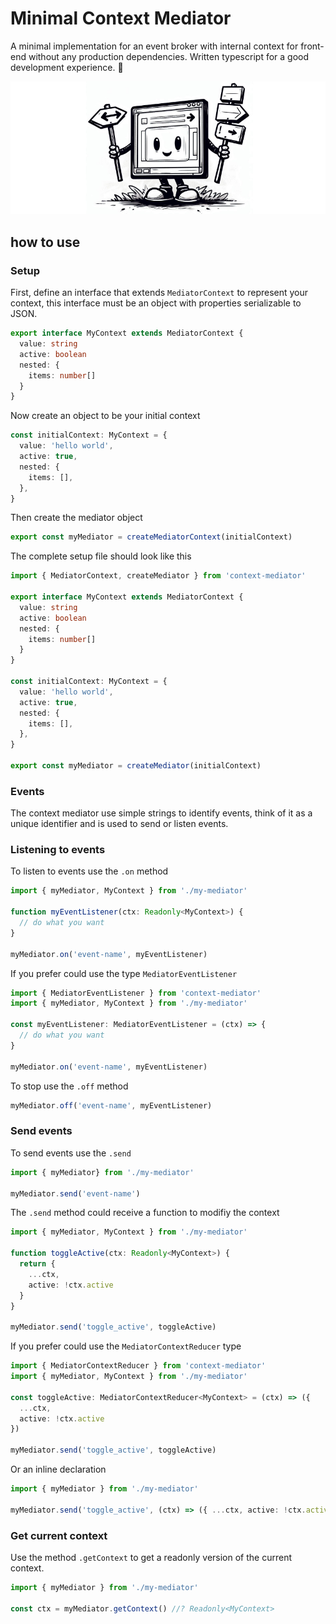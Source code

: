 # Minimal Context Mediator

A minimal implementation for an event broker with internal context for front-end without any production dependencies. Written typescript for a good development experience. 🤘

![Mediator banner - the mediator mascot generated by dall-e 2](./mediator.jpg)

## how to use

### Setup

First, define an interface that extends `MediatorContext` to represent your context, this interface must be an object with properties serializable to JSON.

```typescript
export interface MyContext extends MediatorContext {
  value: string
  active: boolean
  nested: {
    items: number[]
  }
}
```
Now create an object to be your initial context

```typescript
const initialContext: MyContext = {
  value: 'hello world',
  active: true,
  nested: {
    items: [],
  },
}
```

Then create the mediator object

```typescript
export const myMediator = createMediatorContext(initialContext)
```

The complete setup file should look like this

```typescript
import { MediatorContext, createMediator } from 'context-mediator'

export interface MyContext extends MediatorContext {
  value: string
  active: boolean
  nested: {
    items: number[]
  }
}

const initialContext: MyContext = {
  value: 'hello world',
  active: true,
  nested: {
    items: [],
  },
}

export const myMediator = createMediator(initialContext)
```

### Events

The context mediator use simple strings to identify events, think of it as a unique identifier and is used to send or listen events.

### Listening to events

To listen to events use the `.on` method

```typescript
import { myMediator, MyContext } from './my-mediator'

function myEventListener(ctx: Readonly<MyContext>) {
  // do what you want
}

myMediator.on('event-name', myEventListener)
```

If you prefer could use the type `MediatorEventListener`

```typescript
import { MediatorEventListener } from 'context-mediator'
import { myMediator, MyContext } from './my-mediator'

const myEventListener: MediatorEventListener = (ctx) => {
  // do what you want
}

myMediator.on('event-name', myEventListener)
```

To stop use the `.off` method

```typescript
myMediator.off('event-name', myEventListener)
```

### Send events

To send events use the `.send`

```typescript
import { myMediator} from './my-mediator'

myMediator.send('event-name')
```

The `.send` method could receive a function to modifiy the context

```typescript
import { myMediator, MyContext } from './my-mediator'

function toggleActive(ctx: Readonly<MyContext>) {
  return {
    ...ctx,
    active: !ctx.active
  }
}

myMediator.send('toggle_active', toggleActive)
```

If you prefer could use the `MediatorContextReducer` type

```typescript
import { MediatorContextReducer } from 'context-mediator'
import { myMediator, MyContext } from './my-mediator'

const toggleActive: MediatorContextReducer<MyContext> = (ctx) => ({
  ...ctx,
  active: !ctx.active
})

myMediator.send('toggle_active', toggleActive)
```

Or an inline declaration

```typescript
import { myMediator } from './my-mediator'

myMediator.send('toggle_active', (ctx) => ({ ...ctx, active: !ctx.active }))
```

### Get current context

Use the method `.getContext` to get a readonly version of the current context.

```typescript
import { myMediator } from './my-mediator'

const ctx = myMediator.getContext() //? Readonly<MyContext>
```